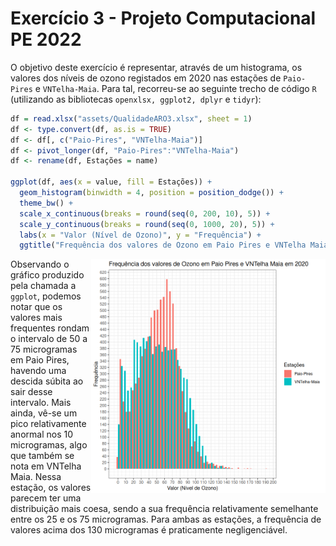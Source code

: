 # Exercício 3 - Projeto Computacional PE 2022

O objetivo deste exercício é representar, através de um histograma, os valores dos níveis de ozono registados em 2020 nas estações de `Paio-Pires` e `VNTelha-Maia`. Para tal, recorreu-se ao seguinte trecho de código `R` (utilizando as bibliotecas `openxlsx, ggplot2, dplyr` e `tidyr`):

```r
df = read.xlsx("assets/QualidadeARO3.xlsx", sheet = 1)
df <- type.convert(df, as.is = TRUE)
df <- df[, c("Paio-Pires", "VNTelha-Maia")]
df <- pivot_longer(df, "Paio-Pires":"VNTelha-Maia")
df <- rename(df, Estações = name)

ggplot(df, aes(x = value, fill = Estações)) + 
  geom_histogram(binwidth = 4, position = position_dodge()) +
  theme_bw() +
  scale_x_continuous(breaks = round(seq(0, 200, 10), 5)) +
  scale_y_continuous(breaks = round(seq(0, 1000, 20), 5)) +
  labs(x = "Valor (Nível de Ozono)", y = "Frequência") +
  ggtitle("Frequência dos valores de Ozono em Paio Pires e VNTelha Maia em 2020")
```

<img src="../imgs/exercise-3.png" alt="Gráfico Resultante" width="375" align = "right">

Observando o gráfico produzido pela chamada a `ggplot`, podemos notar que os valores mais frequentes rondam o intervalo de 50 a 75 microgramas em Paio Pires, havendo uma descida súbita ao sair desse intervalo. Mais ainda, vê-se um pico relativamente anormal nos 10 microgramas, algo que também se nota em VNTelha Maia. Nessa estação, os valores parecem ter uma distribuição mais coesa, sendo a sua frequência relativamente semelhante entre os 25 e os 75 microgramas. Para ambas as estações, a frequência de valores acima dos 130 microgramas é praticamente negligenciável.